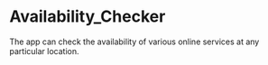 # Availability_Checker
The app can check the availability of various online services at any particular location.
